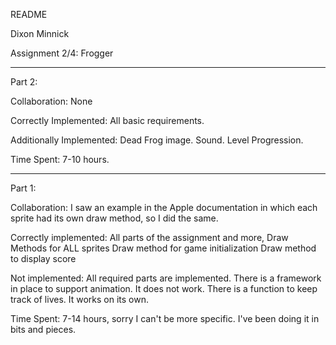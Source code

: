 README

Dixon Minnick

Assignment 2/4: Frogger
___________________________________________

Part 2:

Collaboration:
None

Correctly Implemented:
All basic requirements.

Additionally Implemented:
Dead Frog image.
Sound.
Level Progression.

Time Spent:
7-10 hours.

___________________________________________

Part 1:

Collaboration:
I saw an example in the Apple documentation in which each sprite had its
own draw method, so I did the same.

Correctly implemented:
All parts of the assignment and more,
Draw Methods for ALL sprites
Draw method for game initialization
Draw method to display score

Not implemented:
All required parts are implemented.
There is a framework in place to support animation. It does not work.
There is a function to keep track of lives. It works on its own.

Time Spent: 7-14 hours, sorry I can't be more specific. I've been doing it
in bits and pieces.

